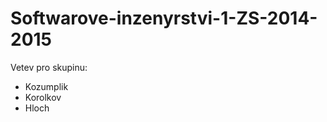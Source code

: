 Softwarove-inzenyrstvi-1-ZS-2014-2015
=====================================

Vetev pro skupinu:

- Kozumplik
- Korolkov
- Hloch
